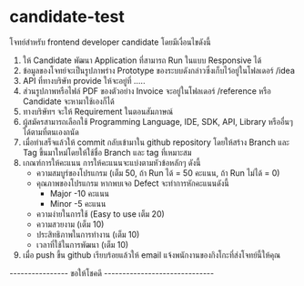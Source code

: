 # candidate-test
โจทย์สำหรับ frontend developer candidate โดยมีเงื่อนไขดังนี้
1. ให้ Candidate พัฒนา Application ที่สามารถ Run ในแบบ Responsive ได้
2. ข้อมูลของโจทย์จะเป็นรูปภาพร่าง Prototype ของระบบดังกล่าวซึ่งเก็บไว้อยู่ในโฟลเดอร์ /idea
3. API ที่ทางบริษัท provide ให้จะอยู่ที่ .....
4. ส่วนรูปภาพหรือไฟล์ PDF ของตัวอย่าง Invoice จะอยู่ในโฟลเดอร์ /reference หรือ Candidate จะหามาใช้เองก็ได้
5. ทางบริษัทฯ จะให้ Requirement ในตอนสัมภาษณ์
6. ผู้สมัครสามารถเลือกใช้ Programming Language, IDE, SDK, API, Library หรืออื่นๆ ได้ตามที่ตนเองถนัด
7. เมื่อทำเสร็จแล้วให้ commit กลับเข้ามาใน github repository โดยให้สร้าง Branch และ Tag ขึ้นมาใหม่โดยให้ใช้ชื่อ Branch และ tag ที่เหมาะสม
8. เกณฑ์การให้คะแนน 
   การให้คะแนนจะแบ่งตามหัวข้อหลักๆ ดังนี้
   - ความสมบูร์ของโปรแกรม (เต็ม 50, ถ้า Run ได้ = 50 คะแนน, ถ้า Run ไม่ได้ = 0)
   - คุณภาพของโปรแกรม 
       หากพบเจอ Defect จะทำการหักคะแนนดังนี้ 
       - Major -10 คะแนน
       - Minor -5  คะแนน
   - ความง่ายในการใช้ (Easy to use เต็ม 20)
   - ความสวยงาม (เต็ม 10)
   - ประสิทธิภาพในการทำงาน (เต็ม 10) 
   - เวลาที่ใช้ในการพัฒนา (เต็ม 10)
9. เมื่อ push ขึ้น github เรียบร้อยแล้วให้ email แจ้งพนักงานของกิงโกะที่ส่งโจทย์นี้ให้คุณ

----------------    ขอให้โชคดี  ------------------------------

